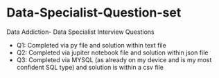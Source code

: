 # Data-Specialist-Question-set
Data Addiction- Data Specialist Interview Questions
* Q1: Completed via py file and solution within text file
* Q2: Completed via jupiter notebook file and solution within json file
* Q3: Completed via MYSQL (as already on my device and is my most confident SQL type) and solution is within a csv file
